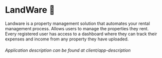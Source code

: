 # LandWare :house_with_garden:

Landware is a property management solution that automates your rental management process. Allows users to manage the properties they rent. Every registered user has access to a dashboard where they can track their expenses and income from any property they have uploaded.

###### Application description can be found at client/app-description 


